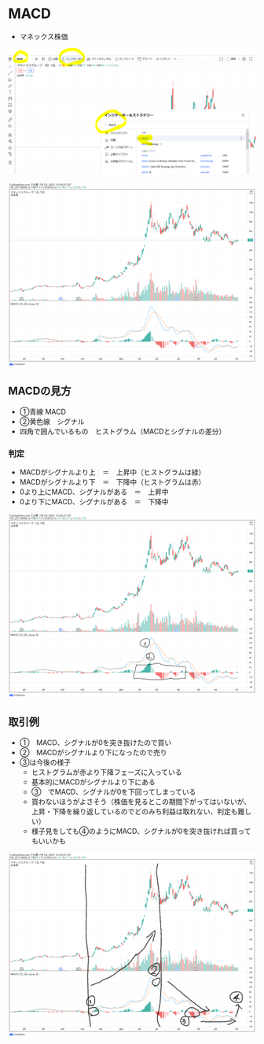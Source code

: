 # MACD

- マネックス株価

![image000](images/8698-MACD-000.png)

![image001](images/8698-MACD-001.png)

## MACDの見方

- ①青線 MACD
- ②黄色線　シグナル
- 四角で囲んでいるもの　ヒストグラム（MACDとシグナルの差分）

### 判定
- MACDがシグナルより上　＝　上昇中（ヒストグラムは緑）
- MACDがシグナルより下　＝　下降中（ヒストグラムは赤）
- 0より上にMACD、シグナルがある　＝　上昇中
- 0より下にMACD、シグナルがある　＝　下降中

![image002](images/8698-MACD-002.png)


## 取引例
- ①　MACD、シグナルが0を突き抜けたので買い
- ②　MACDがシグナルより下になったので売り
- ③は今後の様子
  - ヒストグラムが赤より下降フェーズに入っている
  - 基本的にMACDがシグナルより下にある
  - ③　でMACD、シグナルが0を下回ってしまっている
  - 買わないほうがよさそう（株価を見るとこの期間下がってはいないが、上昇・下降を繰り返しているのでどのみち利益は取れない、判定も難しい）
  - 様子見をしても④のようにMACD、シグナルが0を突き抜ければ買ってもいいかも

![image003](images/8698-MACD-003.png)
